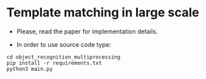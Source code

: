 # Template matching in large scale

- Please, read the paper for implementation details.

- In order to use source code type:

```
cd object_recognition_multiprocessing
pip install -r requirements.txt
python3 main.py
```
